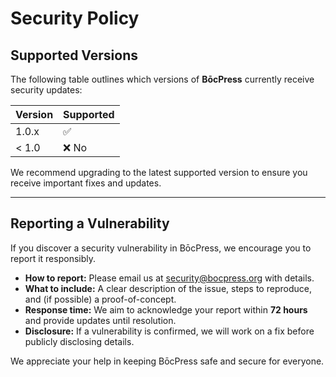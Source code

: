 # Security Policy

## Supported Versions

The following table outlines which versions of **BōcPress** currently receive security updates:

| Version | Supported          |
| ------- | ------------------ |
| 1.0.x   | :white_check_mark: |
| < 1.0   | ❌ No               |

We recommend upgrading to the latest supported version to ensure you receive important fixes and updates.

---

## Reporting a Vulnerability

If you discover a security vulnerability in BōcPress, we encourage you to report it responsibly.

- **How to report:** Please email us at [security@bocpress.org](mailto:security@bocpress.co.uk) with details.
- **What to include:** A clear description of the issue, steps to reproduce, and (if possible) a proof-of-concept.
- **Response time:** We aim to acknowledge your report within **72 hours** and provide updates until resolution.
- **Disclosure:** If a vulnerability is confirmed, we will work on a fix before publicly disclosing details.

We appreciate your help in keeping BōcPress safe and secure for everyone.
